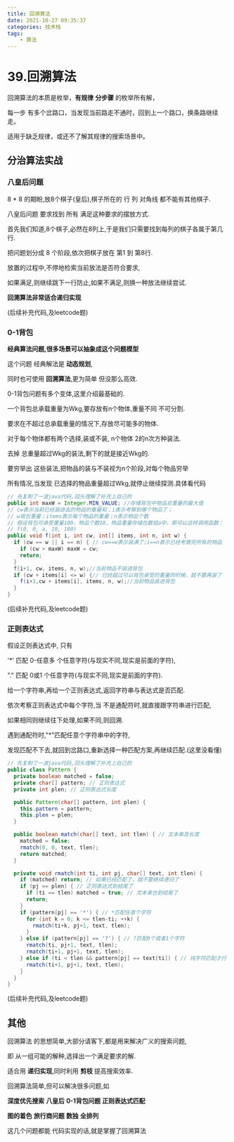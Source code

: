 ```yaml
---
title: 回溯算法
date: 2021-10-27 09:35:37
categories: 技术栈
tags: 
    - 算法
---
```


# 39.回溯算法

回溯算法的本质是枚举，__有规律__ __分步骤__ 的枚举所有解，

每一步 有多个岔路口，当发现当前路走不通时，回到上一个路口，换条路继续走。

适用于缺乏规律，或还不了解其规律的搜索场景中。

## 分治算法实战

### 八皇后问题

8 * 8 的期盼,放8个棋子(皇后),棋子所在的 行 列 对角线 都不能有其他棋子.

八皇后问题 要求找到 所有 满足这种要求的摆放方式.

首先我们知道,8个棋子,必然在8列上,于是我们只需要找到每列的棋子各属于第几行.

把问题划分成 8 个阶段,依次把棋子放在 第1 到 第8行.

放置的过程中,不停地检索当前放法是否符合要求,

如果满足,则继续跳下一行防止,如果不满足,则换一种放法继续尝试.

__回溯算法非常适合递归实现__

(后续补充代码,及leetcode题)

### 0-1背包

__经典算法问题,很多场景可以抽象成这个问题模型__

这个问题 经典解法是 __动态规划__,

同时也可使用 __回溯算法__,更为简单 但没那么高效.


0-1背包问题有多个变体,这里介绍最基础的.

一个背包总承载重量为Wkg,要存放有n个物体,重量不同 不可分割.

要求在不超过总承载重量的情况下,存放尽可能多的物体.

对于每个物体都有两个选择,装或不装, n个物体 2的n次方种装法.

去掉 总重量超过Wkg的装法,剩下的就是接近Wkg的.

要穷举出 这些装法,把物品的装与不装视为n个阶段,对每个物品穷举

所有情况,当发现 已选择的物品重量超过Wkg,就停止继续探测.具体看代码

```java
// 先复制了一波java代码,回头理解了补充上自己的
public int maxW = Integer.MIN_VALUE; //存储背包中物品总重量的最大值
// cw表示当前已经装进去的物品的重量和；i表示考察到哪个物品了；
// w背包重量；items表示每个物品的重量；n表示物品个数
// 假设背包可承受重量100，物品个数10，物品重量存储在数组a中，那可以这样调用函数：
// f(0, 0, a, 10, 100)
public void f(int i, int cw, int[] items, int n, int w) {
  if (cw == w || i == n) { // cw==w表示装满了;i==n表示已经考察完所有的物品
    if (cw > maxW) maxW = cw;
    return;
  }
  f(i+1, cw, items, n, w);//当前物品不装进背包
  if (cw + items[i] <= w) {// 已经超过可以背包承受的重量的时候，就不要再装了
    f(i+1,cw + items[i], items, n, w);//当前物品装进背包
  }
}
```

(后续补充代码,及leetcode题)

### 正则表达式

假设正则表达式中, 只有

'*' 匹配 0-任意多 个任意字符(与现实不同,现实是前面的字符),

"." 匹配 0或1 个任意字符(与现实不同,现实是前面的字符).

给一个字符串,再给一个正则表达式,返回字符串与表达式是否匹配.


依次考察正则表达式中每个字符,当 不是通配符时,就直接跟字符串进行匹配,

如果相同则继续往下处理,如果不同,则回溯.

遇到通配符时,"*"匹配任意个字符串中的字符,

发现匹配不下去,就回到岔路口,重新选择一种匹配方案,再继续匹配.(这里没看懂)

```java
// 先复制了一波java代码,回头理解了补充上自己的
public class Pattern {
  private boolean matched = false;
  private char[] pattern; // 正则表达式
  private int plen; // 正则表达式长度

  public Pattern(char[] pattern, int plen) {
    this.pattern = pattern;
    this.plen = plen;
  }

  public boolean match(char[] text, int tlen) { // 文本串及长度
    matched = false;
    rmatch(0, 0, text, tlen);
    return matched;
  }

  private void rmatch(int ti, int pj, char[] text, int tlen) {
    if (matched) return; // 如果已经匹配了，就不要继续递归了
    if (pj == plen) { // 正则表达式到结尾了
      if (ti == tlen) matched = true; // 文本串也到结尾了
      return;
    }
    if (pattern[pj] == '*') { // *匹配任意个字符
      for (int k = 0; k <= tlen-ti; ++k) {
        rmatch(ti+k, pj+1, text, tlen);
      }
    } else if (pattern[pj] == '?') { // ?匹配0个或者1个字符
      rmatch(ti, pj+1, text, tlen);
      rmatch(ti+1, pj+1, text, tlen);
    } else if (ti < tlen && pattern[pj] == text[ti]) { // 纯字符匹配才行
      rmatch(ti+1, pj+1, text, tlen);
    }
  }
}
```
(后续补充代码,及leetcode题)
## 其他

回溯算法 的思想简单,大部分请客下,都是用来解决广义的搜索问题,

即 从一组可能的解种,选择出一个满足要求的解.

适合用 __递归实现__,同时利用 __剪枝__ 提高搜索效率.

回溯算法简单,但可以解决很多问题,如

__深度优先搜索__ __八皇后__ __0-1背包问题__ __正则表达式匹配__

__图的着色__ __旅行商问题__ __数独__ __全排列__

这几个问题都能 代码实现的话,就是掌握了回溯算法